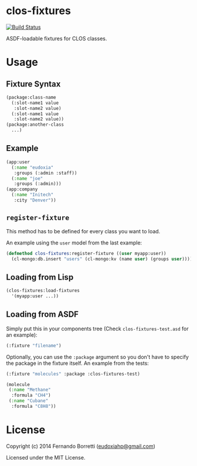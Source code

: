 # clos-fixtures

[![Build Status](https://travis-ci.org/eudoxia0/clos-fixtures.svg?branch=master)](https://travis-ci.org/eudoxia0/clos-fixtures)

ASDF-loadable fixtures for CLOS classes.

# Usage

## Fixture Syntax

```lisp
(package:class-name
  (:slot-name1 value
   :slot-name2 value)
  (:slot-name1 value
   :slot-name2 value))
(package:another-class
  ...)
```

## Example

```lisp
(app:user
  (:name "eudoxia"
   :groups (:admin :staff))
  (:name "joe"
   :groups (:admin)))
(app:company
  (:name "Initech"
   :city "Denver"))
```

## `register-fixture`

This method has to be defined for every class you want to load.

An example using the `user` model from the last example:

```lisp
(defmethod clos-fixtures:register-fixture ((user myapp:user))
  (cl-mongo:db.insert "users" (cl-mongo:kv (name user) (groups user))))
```

## Loading from Lisp

```lisp
(clos-fixtures:load-fixtures
  '(myapp:user ...))
```

## Loading from ASDF

Simply put this in your components tree (Check `clos-fixtures-test.asd` for an example):

```lisp
(:fixture "filename")
```

Optionally, you can use the `:package` argument so you don't have to specify the
package in the fixture itself. An example from the tests:

```lisp
(:fixture "molecules" :package :clos-fixtures-test)
```

```lisp
(molecule
 (:name "Methane"
  :formula "CH4")
 (:name "Cubane"
  :formula "C8H8"))
```

# License

Copyright (c) 2014 Fernando Borretti (eudoxiahp@gmail.com)

Licensed under the MIT License.

